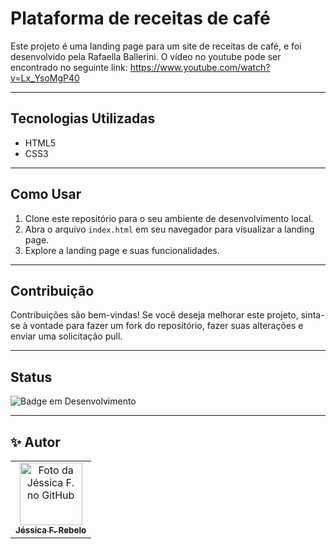 # Plataforma de receitas de café

Este projeto é uma landing page para um site de receitas de café, e foi desenvolvido pela Rafaella Ballerini. O vídeo no youtube pode ser encontrado no seguinte link: https://www.youtube.com/watch?v=Lx_YsoMgP40

___


## Tecnologias Utilizadas

- HTML5
- CSS3

___

## Como Usar

1. Clone este repositório para o seu ambiente de desenvolvimento local.
2. Abra o arquivo `index.html` em seu navegador para visualizar a landing page.
3. Explore a landing page e suas funcionalidades.

___

## Contribuição

Contribuições são bem-vindas! Se você deseja melhorar este projeto, sinta-se à vontade para fazer um fork do repositório, fazer suas alterações e enviar uma solicitação pull.

___

## Status

![Badge em Desenvolvimento](https://img.shields.io/static/v1?label=STATUS&message=CONCLUÍDO&color=FF69B4&style=for-the-badge)

___

<h2> ✨ Autor</h2>

<table>
  <tr>
    <td align="center">
      <a href="https://github.com/jessrbl">
        <img src="https://avatars3.githubusercontent.com/jessrbl" width="100px;" alt="Foto da Jéssica F. no GitHub"/><br>
        <sub>
          <b>Jéssica F. Rebelo</b>
        </sub>
      </a>
    </td>
  </tr>
</table>





